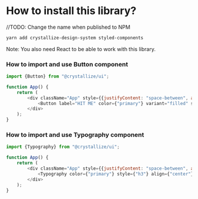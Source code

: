 # How to install this library?

//TODO: Change the name when published to NPM 
```bash
yarn add crystallize-design-system styled-components
```

Note: You also need React to be able to work with this library.

### How to import and use Button component

```js
import {Button} from "@crystallize/ui";

function App() {
    return (
        <div className="App" style={{justifyContent: "space-between", alignItems: "center", marginTop: "10vh"}}>
            <Button label="HIT ME" color={"primary"} variant="filled" size={"large"}/>
        </div>
    );
}
```

### How to import and use Typography component

```js
import {Typography} from "@crystallize/ui";

function App() {
    return (
        <div className="App" style={{justifyContent: "space-between", alignItems: "center", marginTop: "10vh"}}>
            <Typography color={"primary"} style={"h3"} align={"center"}>Headless e-Commerce is the future!</Typography>
        </div>
    );
}
```